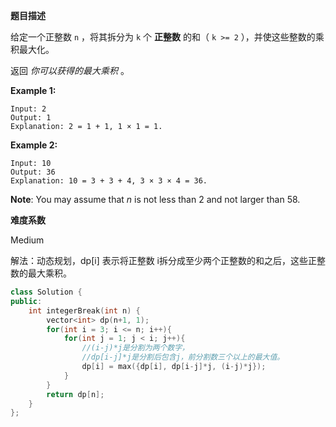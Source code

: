**题目描述**   

给定一个正整数 `n` ，将其拆分为 `k` 个 **正整数** 的和（ `k >= 2` ），并使这些整数的乘积最大化。

返回 *你可以获得的最大乘积* 。

**Example 1:**

```
Input: 2
Output: 1
Explanation: 2 = 1 + 1, 1 × 1 = 1.
```

**Example 2:**

```
Input: 10
Output: 36
Explanation: 10 = 3 + 3 + 4, 3 × 3 × 4 = 36.
```

**Note**: You may assume that *n* is not less than 2 and not larger than 58.

**难度系数**    

Medium 

解法：动态规划，dp[i] 表示将正整数 i拆分成至少两个正整数的和之后，这些正整数的最大乘积。 

```c++
class Solution {
public:
    int integerBreak(int n) {
        vector<int> dp(n+1, 1);
        for(int i = 3; i <= n; i++){
            for(int j = 1; j < i; j++){
                //(i-j)*j是分割为两个数字，
                //dp[i-j]*j是分割后包含j，前分割数三个以上的最大值。
                dp[i] = max({dp[i], dp[i-j]*j, (i-j)*j});
            }
        }
        return dp[n];
    }
};
```